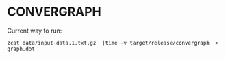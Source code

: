 # CONVERGRAPH

Current way to run:

```{bash}
zcat data/input-data.1.txt.gz  |time -v target/release/convergraph  > graph.dot
```